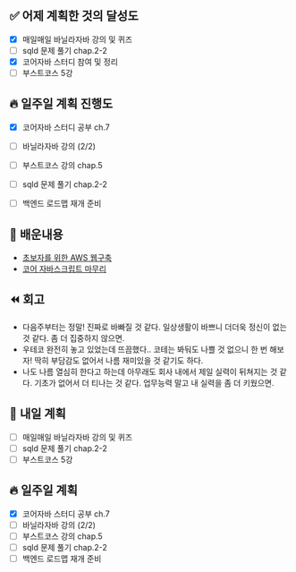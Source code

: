 ## ✅ 어제 계획한 것의 달성도
- [x] 매일매일 바닐라자바 강의 및 퀴즈
- [ ] sqld 문제 풀기 chap.2-2
- [x] 코어자바 스터디 참여 및 정리
- [ ] 부스트코스 5강

## 🔥 일주일 계획 진행도
- [x] 코어자바 스터디 공부 ch.7
- [ ] 바닐라자바 강의 (2/2)
- [ ] 부스트코스 강의 chap.5
- [ ] sqld 문제 풀기 chap.2-2
- [ ] 백엔드 로드맵 재개 준비



## 💬 배운내용
- [초보자를 위한 AWS 웹구축](https://tech.cloud.nongshim.co.kr/?s=%EC%B4%88%EB%B3%B4%EC%9E%90%EB%A5%BC+%EC%9C%84%ED%95%9C+AWS+%EC%9B%B9%EA%B5%AC%EC%B6%95)
- [코어 자바스크립트 마무리](https://github.com/leeokdk/BOOKMON_stomach/tree/main/js_core)


## ⏪ 회고
- 다음주부터는 정말! 진짜로 바빠질 것 같다. 일상생활이 바쁘니 더더욱 정신이 없는 것 같다. 좀 더 집중하지 않으면.
- 우테코 완전히 놓고 있었는데 뜨끔했다.. 코테는 봐둬도 나쁠 것 없으니 한 번 해보자! 딱히 부담감도 없어서 나름 재미있을 것 같기도 하다.
- 나도 나름 열심히 한다고 하는데 아무래도 회사 내에서 제일 실력이 뒤쳐지는 것 같다. 기초가 없어서 더 티나는 것 같다. 업무능력 말고 내 실력을 좀 더 키웠으면.


## 🔰 내일 계획
- [ ] 매일매일 바닐라자바 강의 및 퀴즈
- [ ] sqld 문제 풀기 chap.2-2
- [ ] 부스트코스 5강

## 🔥 일주일 계획
- [x] 코어자바 스터디 공부 ch.7
- [ ] 바닐라자바 강의 (2/2)
- [ ] 부스트코스 강의 chap.5
- [ ] sqld 문제 풀기 chap.2-2
- [ ] 백엔드 로드맵 재개 준비
